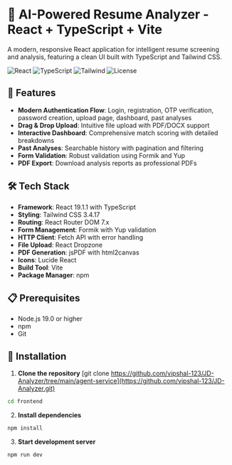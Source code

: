 # 🎨 AI-Powered Resume Analyzer - React + TypeScript + Vite

A modern, responsive React application for intelligent resume screening and analysis, featuring a clean UI built with TypeScript and Tailwind CSS.

![React](https://img.shields.io/badge/react-v18.2.0-blue.svg)
![TypeScript](https://img.shields.io/badge/typescript-v5.0.0-blue.svg)
![Tailwind](https://img.shields.io/badge/tailwindcss-v3.3.0-38B2AC.svg)
![License](https://img.shields.io/badge/license-MIT-blue.svg)

## 🚀 Features

- **Modern Authentication Flow**: Login, registration, OTP verification, password creation, upload page, dashboard, past analyses
- **Drag & Drop Upload**: Intuitive file upload with PDF/DOCX support
- **Interactive Dashboard**: Comprehensive match scoring with detailed breakdowns
- **Past Analyses**: Searchable history with pagination and filtering
- **Form Validation**: Robust validation using Formik and Yup
- **PDF Export**: Download analysis reports as professional PDFs

## 🛠️ Tech Stack

- **Framework**: React 19.1.1 with TypeScript
- **Styling**: Tailwind CSS 3.4.17
- **Routing**: React Router DOM 7.x
- **Form Management**: Formik with Yup validation
- **HTTP Client**: Fetch API with error handling
- **File Upload**: React Dropzone
- **PDF Generation**: jsPDF with html2canvas
- **Icons**: Lucide React
- **Build Tool**: Vite
- **Package Manager**: npm

## 📋 Prerequisites

- Node.js 19.0 or higher
- npm
- Git

## 🔧 Installation

1. **Clone the repository**
[git clone https://github.com/vipshal-123/JD-Analyzer/tree/main/agent-service](https://github.com/vipshal-123/JD-Analyzer.git)

```bash
cd frontend
```

2. **Install dependencies**
```bash
npm install
```

3. **Start development server**
```bash
npm run dev
```

